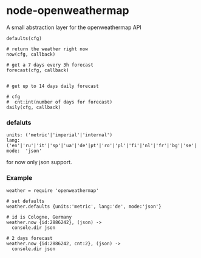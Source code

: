 node-openweathermap
===================

A small abstraction layer for the openweathermap API

    defaults(cfg)

    # return the weather right now
    now(cfg, callback)

    # get a 7 days every 3h forecast
    forecast(cfg, callback)


    # get up to 14 days daily forecast

    # cfg
    #  cnt:int(number of days for forecast)
    daily(cfg, callback)
    
### defaluts

    units: ('metric'|'imperial'|'internal')
    lang:  ('en'|'ru'|'it'|'sp'|'ua'|'de'|pt'|'ro'|'pl'|'fi'|'nl'|'fr'|'bg'|'se'|'zh_tw'|zh_cn')
    mode:  'json'
    
for now only json support.

### Example

    weather = require 'openweathermap'
    
    # set defaults
    weather.defaults {units:'metric', lang:'de', mode:'json'}
    
    # id is Cologne, Germany
    weather.now {id:2886242}, (json) ->
      console.dir json

    # 2 days forecast
    weather.now {id:2886242, cnt:2}, (json) ->
      console.dir json      